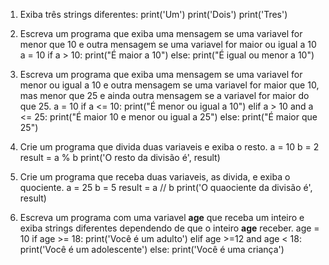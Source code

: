  1. Exiba três strings diferentes:
   print('Um')
   print('Dois')
   print('Tres')

2. Escreva um programa que exiba uma mensagem se uma variavel for menor que 10 e outra mensagem se uma variavel for maior ou igual a 10
     a = 10
     if a > 10:
       print("É maior a 10")
     else:
       print("É igual ou menor a 10")
3. Escreva um programa que exiba uma mensagem se uma variavel for menor ou igual a 10 e outra mensagem se uma variavel for maior que 10, mas menor que 25 e ainda outra mensagem se a variavel for maior do que 25.
     a = 10
     if a <= 10:
       print("É menor ou igual  a 10")
     elif a > 10 and a <= 25:
       print("É maior 10 e menor ou igual a 25")
     else:
       print("É maior que 25")
4. Crie um programa que divida duas variaveis e exiba o resto.
   a = 10
   b = 2
   result = a % b
   print('O resto da divisão é', result)
5. Crie um programa que receba duas variaveis, as divida, e exiba o quociente.
   a = 25
   b = 5
   result = a // b
   print('O quaociente da divisão é', result)
6.  Escreva um programa com uma variavel **age** que receba um inteiro e exiba strings diferentes dependendo de que o inteiro **age** receber.
   age = 10
   if age >= 18:
      print('Você é um adulto')
   elif age >=12 and age < 18:
      print('Você é um adolescente')
   else:
      print('Você é uma criança')  
